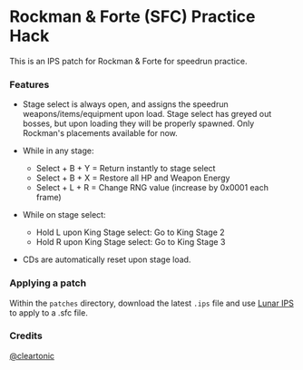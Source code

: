 # Rockman & Forte (SFC) Practice Hack
This is an IPS patch for Rockman & Forte for speedrun practice. 

### Features 
- Stage select is always open, and assigns the speedrun weapons/items/equipment upon load. Stage select has greyed out bosses, but upon loading they will be properly spawned. Only Rockman's placements available for now.

- While in any stage:
  - Select + B + Y = Return instantly to stage select
  - Select + B + X = Restore all HP and Weapon Energy
  - Select + L + R = Change RNG value (increase by 0x0001 each frame)

- While on stage select:
  - Hold L upon King Stage select: Go to King Stage 2
  - Hold R upon King Stage select: Go to King Stage 3

- CDs are automatically reset upon stage load.   
  
### Applying a patch
Within the `patches` directory, download the latest `.ips` file and use [Lunar IPS](https://fusoya.eludevisibility.org/lips/) to apply to a .sfc file. 

### Credits
[@cleartonic](https://twitter.com/cleartonic)
